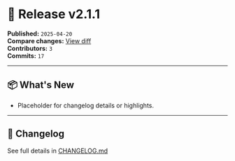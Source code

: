 <!-- .github/release-template.md -->

# 🔖 Release v2.1.1

**Published:** `2025-04-20`  
**Compare changes:** [View diff](https://github.com/DevilsDev/rag-pipeline-utils/compare/v2.0.0...v2.1.1)  
**Contributors:** `3`  
**Commits:** `17`

---

## 📦 What's New

- Placeholder for changelog details or highlights.

---

## 📘 Changelog

See full details in [CHANGELOG.md](/CHANGELOG.md)

